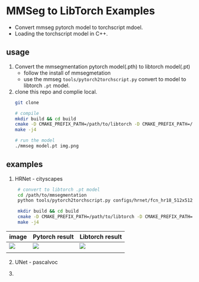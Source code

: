 # MMSeg to LibTorch Examples 

- Convert mmseg pytorch model to torchscript mdoel. 
- Loading the torchscript model in C++.

## usage
1. Convert the mmsegmentation pytorch model(.pth) to libtorch model(.pt)
    - follow the install of mmsegmetation
    - use the mmseg `tools/pytorch2torchscript.py` convert to model to libtorch `.pt` model.
2. clone this repo and complie local.
    ``` bash
    git clone 

    # compile 
    mkdir build && cd build
    cmake -D CMAKE_PREFIX_PATH=/path/to/libtorch -D CMAKE_PREFIX_PATH=/path/to/opencv ..
    make -j4

    # run the model 
    ./mmseg model.pt img.png
    ```

## examples
1. HRNet - cityscapes
   ``` bash
    # convert to libtorch .pt model
    cd /path/to/mmsegmentation
    python tools/pytorch2torchscript.py configs/hrnet/fcn_hr18_512x512_40k_voc12aug.py --checkpoint checkpoints/fcn_hr18s_512x512_40k_voc12aug_20200614_000648-4f8d6e7f.pth --output-file fcn_hr18s.onnx

    mkdir build && cd build
    cmake -D CMAKE_PREFIX_PATH=/path/to/libtorch -D CMAKE_PREFIX_PATH=/path/to/opencv ..
    make -j4


   ```
| image                               | Pytorch result                      | Libtorch result                     |
|-------------------------------------|-------------------------------------|-------------------------------------|
| ![](assets/results/stuttgart03.png) | ![](assets/results/stuttgart03.png) | ![](assets/results/stuttgart03.png) |
|                                     |                                     |                                     |



2. UNet - pascalvoc

3. 